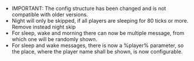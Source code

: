 - IMPORTANT: The config structure has been changed and is not compatible with older versions.
- Night will only be skipped, if all players are sleeping for 80 ticks or more. Remove instead night skip
- For sleep, wake and morning there can now be multiple message, from which one will be randomly shown.
- For sleep and wake messages, there is now a %player% parameter, so the place, where the player name shall be shown, is now configurable.